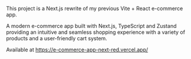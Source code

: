 This project is a Next.js rewrite of my previous Vite + React e-commerce app.

A modern e-commerce app built with Next.js, TypeScript and Zustand providing an intuitive and seamless shopping experience with a variety of products and a user-friendly cart system.

Available at https://e-commerce-app-next-red.vercel.app/
